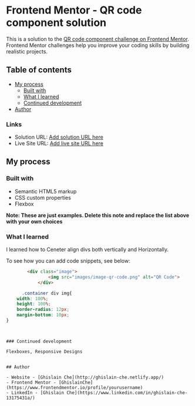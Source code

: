 # Frontend Mentor - QR code component solution

This is a solution to the [QR code component challenge on Frontend Mentor](https://www.frontendmentor.io/challenges/qr-code-component-iux_sIO_H). Frontend Mentor challenges help you improve your coding skills by building realistic projects. 

## Table of contents

- [My process](#my-process)
  - [Built with](#built-with)
  - [What I learned](#what-i-learned)
  - [Continued development](#continued-development)
- [Author](#author)

### Links

- Solution URL: [Add solution URL here](https://your-solution-url.com)
- Live Site URL: [Add live site URL here](https://your-live-site-url.com)

## My process

### Built with

- Semantic HTML5 markup
- CSS custom properties
- Flexbox

**Note: These are just examples. Delete this note and replace the list above with your own choices**

### What I learned

I learned how to Ceneter align divs both vertically and Horizontally.

To see how you can add code snippets, see below:

```html
        <div class="image">
                <img src="images/image-qr-code.png" alt="QR Code">
            </div>
```
```css
      .container div img{
    width: 100%;
    height: 100%;
    border-radius: 12px;
    margin-bottom: 10px;
}
```
```


### Continued development

Flexboxes, Responsive Designs


## Author

- Website - [Ghislain Che](http://ghislain-che.netlify.app/)
- Frontend Mentor - [GhislainChe](https://www.frontendmentor.io/profile/yourusername)
- LinkedIn - [Ghislain Che](https://www.linkedin.com/in/ghislain-che-13175431a/)

